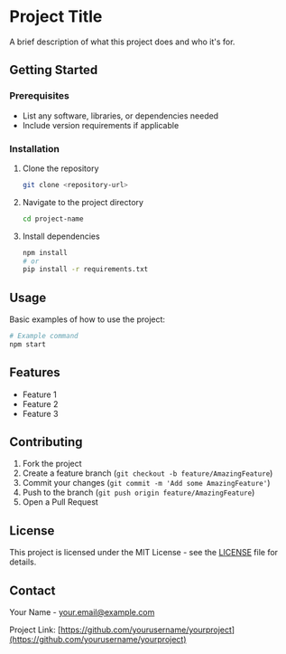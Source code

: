 # Project Title

A brief description of what this project does and who it's for.

## Getting Started

### Prerequisites

- List any software, libraries, or dependencies needed
- Include version requirements if applicable

### Installation

1. Clone the repository
   ```bash
   git clone <repository-url>
   ```

2. Navigate to the project directory
   ```bash
   cd project-name
   ```

3. Install dependencies
   ```bash
   npm install
   # or
   pip install -r requirements.txt
   ```

## Usage

Basic examples of how to use the project:

```bash
# Example command
npm start
```

## Features

- Feature 1
- Feature 2
- Feature 3

## Contributing

1. Fork the project
2. Create a feature branch (`git checkout -b feature/AmazingFeature`)
3. Commit your changes (`git commit -m 'Add some AmazingFeature'`)
4. Push to the branch (`git push origin feature/AmazingFeature`)
5. Open a Pull Request

## License

This project is licensed under the MIT License - see the [LICENSE](LICENSE) file for details.

## Contact

Your Name - your.email@example.com

Project Link: [https://github.com/yourusername/yourproject](https://github.com/yourusername/yourproject)
